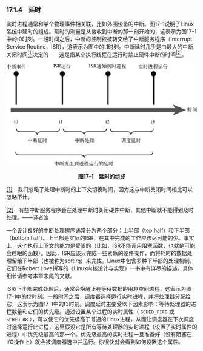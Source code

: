### 17.1.4　延时

实时进程通常和某个物理事件相关联，比如外围设备的中断。图17-1说明了Linux系统中延时的组成。延时的测量是从接收到中断的那一刻开始的，这表示为图17-1中的t0时刻。一段时间之后，中断的控制权被转交给了中断服务程序（Interrupt Service Routine，ISR），这表示为图中的t1时刻。中断延时几乎是由最大的中断关闭时间<a class="my_markdown" href="['#anchor171']"><sup class="my_markdown">[1]</sup></a>决定的——这是指某个执行线程在运行时禁止硬件中断的时间<a href="#anchor172" id="ac172"><sup>[2]</sup></a>。

![510.png](../images/510.png)
<center class="my_markdown"><b class="my_markdown">图17-1　延时的组成</b></center>

<a class="my_markdown" href="['#ac171']">[1]</a>　我们忽略了处理中断时的上下文切换时间，因为这与中断关闭时间相比可以忽略不计。

<a class="my_markdown" href="['#ac172']">[2]</a>　有些中断服务程序会在处理中断时关闭硬件中断，其他中断就不能得到及时处理。——译者注

一个设计良好的中断处理程序通常分为两个部分：上半部（top half）和下半部（bottom half）。上半部是实际的ISR，在其中完成的工作应该尽可能的少。事实上，这个执行上下文的能力是受限的（比如，ISR不能调用阻塞函数，也就是可能会睡眠的函数）。因此，ISR应该只完成一些紧急的硬件操作，而将耗时的数据处理留给下半部（也被称为softirq）来完成。Linux中包含多种下半部的处理机制，它们在Robert Love撰写的《Linux内核设计与实现》一书中有详尽的描述。具体细节请参考本章末尾的文献。

ISR/下半部完成处理后，通常会唤醒正在等待数据的用户空间进程，这表示为图17-1中的t2时刻。一段时间之后，调度器选择运行实时进程，并将处理器分配给它，这表示为图17-1中的t3时刻。调度延时主要受以下因素影响：等待处理器的进程数量和它们的优先级。通过设置某个进程的实时属性（ `SCHED_FIFO` 或 `SCHED_RR` ），可以使它的优先级高于普通的Linux进程，从而让调度器在下次调度时选择运行此进程，这里假设它是所有等待处理器的实时进程（设置了实时属性的进程）中优先级最高的那一个。优先级最高的实时进程一旦准备好（没有阻塞在I/O操作上）就会被调度器选中并运行。你很快就会看到如何设置这个属性。


